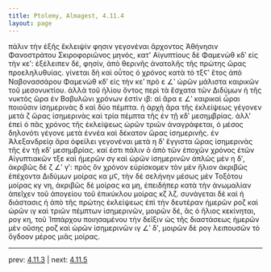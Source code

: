 ```yaml
---
title: Ptolemy, Almagest, 4.11.4
layout: page
---
```


πάλιν τὴν ἑξῆς ἔκλειψίν φησιν γεγονέναι ἄρχοντος Ἀθήνησιν Φανοστράτου Σκιροφοριῶνος μηνός, κατ' Αἰγυπτίους δὲ Φαμενὼθ κδʹ εἰς τὴν κεʹ: ἐξέλειπεν δέ, φησίν, ἀπὸ θερινῆς ἀνατολῆς τῆς πρώτης ὥρας προεληλυθυίας. γίνεται δὴ καὶ οὗτος ὁ χρόνος κατὰ τὸ τξϚʹ ἔτος ἀπὸ Ναβονασσάρου Φαμενὼθ κδʹ εἰς τὴν κεʹ πρὸ ε ∠ʹ ὡρῶν μάλιστα καιρικῶν τοῦ μεσονυκτίου. ἀλλὰ τοῦ ἡλίου ὄντος περὶ τὰ ἔσχατα τῶν Διδύμων ἡ τῆς νυκτὸς ὥρα ἐν Βαβυλῶνι χρόνων ἐστὶν ιβ: αἱ ἄρα ε ∠ʹ καιρικαὶ ὧραι ποιοῦσιν ἰσημερινὰς δ καὶ δύο πέμπτα. ἡ ἀρχὴ ἄρα τῆς ἐκλείψεως γέγονεν μετὰ ζ ὥρας ἰσημερινὰς καὶ τρία πέμπτα τῆς ἐν τῇ κδʹ μεσημβρίας. ἀλλ' ἐπεὶ ὁ πᾶς χρόνος τῆς ἐκλείψεως ὡρῶν τριῶν ἀναγράφεται, ὁ μέσος δηλονότι γέγονε μετὰ ἐννέα καὶ δέκατον ὥρας ἰσημερινῆς. ἐν Ἀλεξανδρείᾳ ἄρα ὀφείλει γεγονέναι μετὰ η δʹ ἔγγιστα ὥρας ἰσημερινὰς τῆς ἐν τῇ κδʹ μεσημβρίας. καί ἐστι πάλιν ὁ ἀπὸ τῶν ἐποχῶν χρόνος ἐτῶν Αἰγυπτιακῶν τξε καὶ ἡμερῶν σγ καὶ ὡρῶν ἰσημερινῶν ἁπλῶς μὲν η δʹ, ἀκριβῶς δὲ ζ ∠ʹ γʹ: πρὸς ὃν χρόνον εὑρίσκομεν τὸν μὲν ἥλιον ἀκριβῶς ἐπέχοντα Διδύμων μοίρας κα μϚ, τὴν δὲ σελήνην μέσως μὲν Τοξότου μοίρας κγ νη, ἀκριβῶς δὲ μοίρας κα μη, ἐπειδήπερ κατὰ τὴν ἀνωμαλίαν ἀπεῖχεν τοῦ ἀπογείου τοῦ ἐπικύκλου μοίρας κζ λζ. συνάγεται δὲ καὶ ἡ διάστασις ἡ ἀπὸ τῆς πρώτης ἐκλείψεως ἐπὶ τὴν δευτέραν ἡμερῶν ροζ καὶ ὡρῶν ιγ καὶ τριῶν πέμπτων ἰσημερινῶν, μοιρῶν δέ, ἃς ὁ ἥλιος κεκίνηται, ρογ κη, τοῦ Ἱππάρχου ποιησαμένου τὴν δεῖξιν ὡς τῆς διαστάσεως ἡμερῶν μὲν οὔσης ροζ καὶ ὡρῶν ἰσημερινῶν ιγ ∠ʹ δʹ, μοιρῶν δὲ ρογ λειπουσῶν τὸ ὄγδοον μέρος μιᾶς μοίρας. 

---

prev: [4.11.3](../4.11.3/) | next: [4.11.5](../4.11.5/)

